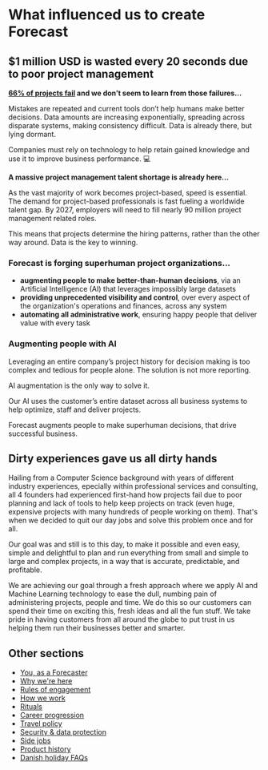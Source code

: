 # What influenced us to create Forecast

## $1 million USD is wasted every 20 seconds due to poor project management
**[66% of projects fail](http://www.mckinsey.com/business-functions/digital-mckinsey/our-insights/delivering-large-scale-it-projects-on-time-on-budget-and-on-value)
 and we don’t seem to learn from those failures...**

Mistakes are repeated and current tools don’t help humans make better decisions. Data amounts are increasing exponentially, spreading across disparate systems, making consistency difficult. Data is already there, but lying dormant.

Companies must rely on technology to help retain gained knowledge and use it to improve business performance. :computer:

**A massive project management talent shortage is already here...**

As the vast majority of work becomes project-based, speed is essential. The demand for project-based professionals is fast fueling a worldwide talent gap. By 2027, employers will need to fill nearly 90 million project management related roles.

This means that projects determine the hiring patterns, rather than the other way around. Data is the key to winning.


### Forecast is forging superhuman project organizations...

* **augmenting people to make better-than-human decisions**, via an Artificial Intelligence (AI) that leverages impossibly large datasets
* **providing unprecedented visibility and control**, over every aspect of the organization's operations and finances, across any system
* **automating all administrative work**, ensuring happy people that deliver value with every task

### Augmenting people with AI

Leveraging an entire company’s project history for decision making is too complex and tedious for people alone. The solution is not more reporting. 

AI augmentation is the only way to solve it.

Our AI uses the customer’s entire dataset across all business systems to help optimize, staff and deliver projects.

Forecast augments people to make superhuman decisions, that drive successful business.


## Dirty experiences gave us all dirty hands

Hailing from a Computer Science background with years of different industry experiences, epecially within professional services and consulting, all 4 founders had experienced first-hand how projects fail due to poor planning and lack of tools to help keep projects on track (even huge, expensive projects with many hundreds of people working on them). That's when we decided to quit our day jobs and solve this problem once and for all.

Our goal was and still is to this day, to make it possible and even easy, simple and delightful to plan and run everything from small and simple to large and complex projects, in a way that is accurate, predictable, and profitable.

We are achieving our goal through a fresh approach where we apply AI and Machine Learning technology to ease the dull, numbing pain of administering projects, people and time. We do this so our customers can spend their time on exciting this, fresh ideas and all the fun stuff. We take pride in having customers from all around the globe to put trust in us helping them run their businesses better and smarter.

## Other sections
* [You, as a Forecaster](you-as-a-forecaster.md)
* [Why we're here](why-we-are-here.md)
* [Rules of engagement](rules-of-engagement.md)
* [How we work](how-we-work.md)
* [Rituals](rituals.md)
* [Career progression](career-progression.md)
* [Travel policy](travel-policy.md)
* [Security & data protection](security-data-protection.md)
* [Side jobs](side-jobs.md)
* [Product history](product-history.md)
* [Danish holiday FAQs](holiday-faq.md)
